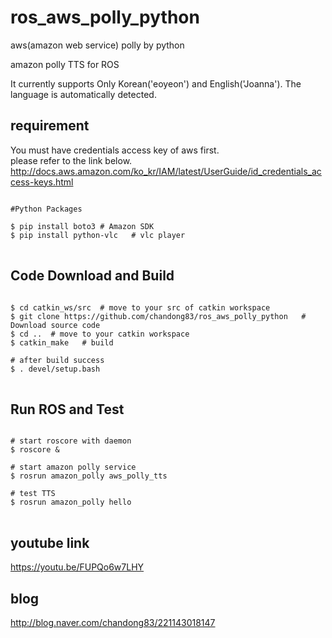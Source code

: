 # ros_aws_polly_python
aws(amazon web service) polly by python


amazon polly TTS for ROS


It currently supports Only Korean('eoyeon') and English('Joanna').
The language is automatically detected.

## requirement  

You must have credentials access key of aws first.<br>
please refer to the link below.<br>
http://docs.aws.amazon.com/ko_kr/IAM/latest/UserGuide/id_credentials_access-keys.html

<pre><code>
#Python Packages

$ pip install boto3 # Amazon SDK
$ pip install python-vlc   # vlc player
</code>
</pre>


## Code Download and Build  
<pre><code>
$ cd catkin_ws/src  # move to your src of catkin workspace
$ git clone https://github.com/chandong83/ros_aws_polly_python   # Download source code
$ cd ..  # move to your catkin workspace
$ catkin_make   # build

# after build success
$ . devel/setup.bash
</code>
</pre>


## Run ROS and Test
<pre><code>
# start roscore with daemon
$ roscore &

# start amazon polly service
$ rosrun amazon_polly aws_polly_tts

# test TTS
$ rosrun amazon_polly hello 
</code>
</pre>


## youtube link
https://youtu.be/FUPQo6w7LHY


## blog
http://blog.naver.com/chandong83/221143018147


